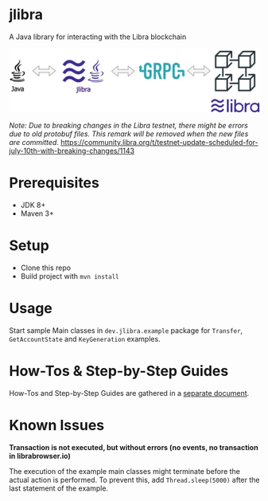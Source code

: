 # jlibra
A Java library for interacting with the Libra blockchain 

![Overview](docs/img/jlibra.png)

*Note: Due to breaking changes in the Libra testnet, there might be errors due to old protobuf files. This remark will be removed when the new files are committed.* https://community.libra.org/t/testnet-update-scheduled-for-july-10th-with-breaking-changes/1143

# Prerequisites

* JDK 8+
* Maven 3+

# Setup

* Clone this repo
* Build project with `mvn install`

# Usage

Start sample Main classes in `dev.jlibra.example` package for `Transfer`, `GetAccountState` and `KeyGeneration` examples.

# How-Tos & Step-by-Step Guides

How-Tos and Step-by-Step Guides are gathered in a [separate document](docs/HOWTO.md).

# Known Issues

**Transaction is not executed, but without errors (no events, no transaction in librabrowser.io)**

The execution of the example main classes might terminate before the actual action is performed. 
To prevent this, add `Thread.sleep(5000)` after the last statement of the example.
